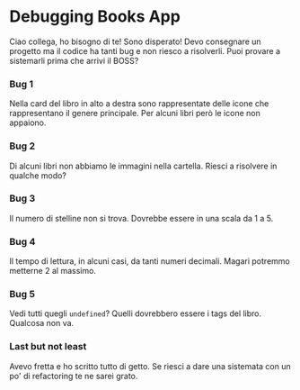 # Debugging Books App

Ciao collega, ho bisogno di te! Sono disperato! Devo consegnare un progetto ma il codice ha tanti bug e non riesco a risolverli.
Puoi provare a sistemarli prima che arrivi il BOSS?

### Bug 1
Nella card del libro in alto a destra sono rappresentate delle icone che rappresentano il genere principale. Per alcuni libri però le icone non appaiono.

### Bug 2
Di alcuni libri non abbiamo le immagini nella cartella. Riesci a risolvere in qualche modo?

### Bug 3
Il numero di stelline non si trova. Dovrebbe essere in una scala da 1 a 5.

### Bug 4
Il tempo di lettura, in alcuni casi, da tanti numeri decimali. Magari potremmo metterne 2 al massimo.

### Bug 5
Vedi tutti quegli `undefined`? Quelli dovrebbero essere i tags del libro. Qualcosa non va.

### Last but not least
Avevo fretta e ho scritto tutto di getto. Se riesci a dare una sistemata con un po' di refactoring te ne sarei grato.
